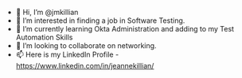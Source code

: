 - 👋 Hi, I’m @jmkillian
- 👀 I’m interested in finding a job in Software Testing.
- 🌱 I’m currently learning Okta Administration and adding to my Test Automation Skills
- 💞️ I’m looking to collaborate on networking.
- 📫 Here is my LinkedIn Profile - https://www.linkedin.com/in/jeannekillian/

<!---
jmkillian/jmkillian is a ✨ special ✨ repository because its `README.md` (this file) appears on your GitHub profile.
You can click the Preview link to take a look at your changes.
--->
